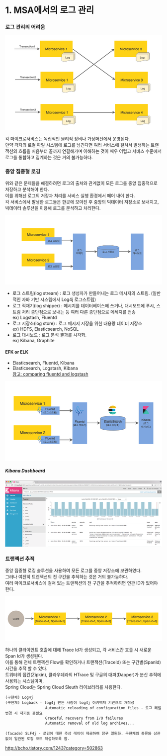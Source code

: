 # 1. MSA에서의 로그 관리

### 로그 관리의 어려움

![](../images/log-overview-current-issue.png)

각 마이크로서비스는 독립적인 물리적 장비나 가상머신에서 운영된다.  
만약 각자의 로컬 파일 시스템에 로그를 남긴다면 여러 서비스에 걸쳐서 발생하는 트랜잭션의 흐름을 처음부터 끝까지 연결해가며 이해하는 것이 매우 어렵고 서비스 수준에서 로그를 통합하고 집계하는 것은 거의 불가능하다.

### 중앙 집중형 로깅
위와 같은 문제들을 해결하려면 로그의 출처와 관계없이 모든 로그를 중앙 집중적으로 저장하고 분석해야 한다.  
이를 위해선 로그의 저장과 처리를 서비스 실행 환경에서 떼어 내야 한다.  
각 서비스에서 발생한 로그들은 한곳에 모아진 후 중앙의 빅데이터 저장소로 보내지고, 빅데이터 솔루션을 이용해 로그를 분석하고 처리한다.  

![](../images/log-overview-aggregation.png)

- 로그 스트림(log stream) : 로그 생성자가 만들어내는 로그 메시지의 스트림. (일반적인 자바 기반 시스템에서 Log4j 로그스트림)
- 로그 적재기(log shipper) : 메시지를 데이터베이스에 쓰거나, 대시보드에 푸시, 스트림 처리 종단점으로 보내는 등 여러 다른 종단점으로 메세지를 전송  
  ex) Logstash, Fluentd
- 로그 저장소(log store) : 로그 메시지 저장을 위한 대용량 데이터 저장소  
  ex) HDFS, Elasticsearch, NoSQL
- 로그 대시보드 : 로그 분석 결과를 시각화.  
  ex) Kibana, Graphite

#### EFK or ELK
- Elasticsearch, Fluentd, Kibana
- Elasticsearch, Logstash, Kibana   
[참고: comparing fluentd and logstash](https://www.alibabacloud.com/help/doc-detail/44259.html?spm=a2c5t.11065259.1996646101.searchclickresult.4687619dZP3Baj)

![](../images/log-overview-EFK.png)

##### Kibana Dashboard
![](../images/efk-kibana-console.png)


### 트랜젝션 추적
중앙 집중형 로깅 솔루션을 사용하여 모든 로그를 중앙 저장소에 보관하였다.  
그러나 여전히 트랜젝션의 전 구간을 추적하는 것은 거의 불가능하다.  
여러 마이크로서비스에 걸쳐 있는 트랜잭션의 전 구간을 추적하려면 연관 ID가 있어야 한다.

![](../images/log-overview-tracing.png)

하나의 클라이언트 호출에 대해 Trace Id가 생성되고, 각 서비스간 호출 시 새로운 Span Id가 생성된다.  
이를 통해 전체 트랜잭션 Flow를 확인하거나 트랜잭션(TraceId) 또는 구간별(SpanId) 시간을 추적 할 수 있다.  
트위터의 집킨(Zipkin), 클라우데라의 HTrace 및 구글의 대퍼(Dapper)가 분산 추적에 사용되는 시스템이며,  
Spring Cloud는 Spring Cloud Sleuth 라이브러리를 사용한다.



```text
(구현체) Log4j
(구현체) Logback - log4j 만든 사람이 log4j 아키텍쳐 기반으로 재작성
                  Automatic reloading of configuration files - 로그 레벌 변경 시 재기동 불필요
                  Graceful recovery from I/O failures
                  Automatic removal of old log archives...

(facade) SLF4j - 로깅에 대한 추상 레이어 제공하여 창구 일원화. 구현체의 종류와 상관없이 일관된 로깅 코드 작성하도록 함.
```
http://bcho.tistory.com/1243?category=502863
